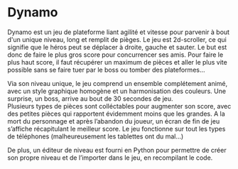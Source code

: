 # Dynamo

Dynamo est un jeu de plateforme liant agilité et vitesse pour parvenir à bout d'un unique niveau, long et remplit de pièges.
Le jeu est 2d-scroller, ce qui signifie que le héros peut se déplacer à droite, gauche et sauter. Le but est donc de faire le plus gros score pour concurrencer ses amis. Pour faire le plus haut score, il faut récupérer un maximum de pièces et aller le plus vite possible sans se faire tuer par le boss ou tomber des plateformes…

Via son niveau unique, le jeu comprend un ensemble complétement animé, avec un style graphique homogène et un harmonisation des couleurs. 
Une surprise, un boss, arrive au bout de 30 secondes de jeu.  
Plusieurs types de pièces sont colléctables pour augmenter son score, avec des petites pièces qui rapportent évidemment moins que les grandes. A la mort du personnage et après l’abandon du joueur, un écran de fin de jeu s’affiche récapitulant le meilleur score. 
Le jeu fonctionne sur tout les types de téléphones (malheureusement les tablettes ont du mal…)

De plus, un éditeur de niveau est fourni en Python pour permettre de créer son propre niveau et de l’importer dans le jeu, en recompilant le code.
